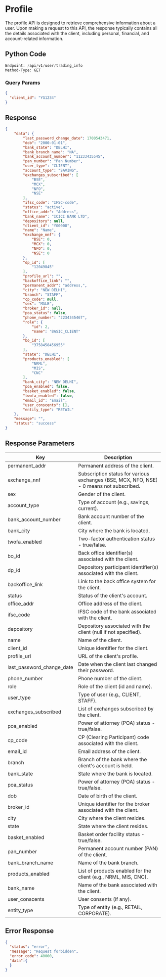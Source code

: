 # Profile
The profile API is designed to retrieve comprehensive information about a user. Upon making a request to this API, the response typically contains all the details associated with the client, including personal, financial, and account-related information.

## Python Code
```python 
Endpoint: /api/v1/user/trading_info
Method-Type: GET
```

### Query Params
```json
{ 
  "client_id": "YG1234"
}
```

## Response 
```json
{
    "data": {
        "last_password_change_date": 1700543471,
        "dob": "2000-01-01",
        "bank_state": "DELHI",
        "bank_branch_name": "NA",
        "bank_account_number": "11233435545",
        "pan_number": "Pan Number",
        "user_type": "CLIENT",
        "account_type": "SAVING",
        "exchanges_subscribed": [
            "BSE",
            "MCX",
            "NFO",
            "NSE"
        ],
        "ifsc_code": "IFSC-code",
        "status": "active",
        "office_addr": "Address",
        "bank_name": "ICICI BANK LTD",
        "depository": null,
        "client_id": "YG0008",
        "name": "Name",
        "exchange_nnf": {
            "BSE": 0,
            "MCX": 0,
            "NFO": 0,
            "NSE": 0
        },
        "dp_id": [
            "12049845"
        ],
        "profile_url": "",
        "backoffice_link": "",
        "permanent_addr": "address,",
        "city": "NEW DELHI",
        "branch": "STAFF",
        "cp_code": null,
        "sex": "MALE",
        "broker_id": null,
        "poa_status": false,
        "phone_number": "2234345467",
        "role": {
            "id": 2,
            "name": "BASIC_CLIENT"
        },
        "bo_id": [
            "3758458456955"
        ],
        "state": "DELHI",
        "products_enabled": [
            "NRML",
            "MIS",
            "CNC"
        ],
        "bank_city": "NEW DELHI",
        "poa_enabled": false,
        "basket_enabled": false,
        "twofa_enabled": false,
        "email_id": "Email",
        "user_conscents": [],
        "entity_type": "RETAIL"
    },
    "message": "",
    "status": "success"
}
```

## Response Parameters
| Key                     | Description                                                                                                                |
|-------------------------|----------------------------------------------------------------------------------------------------------------------------|
| permanent_addr          | Permanent address of the client.                                                                                           |
| exchange_nnf            | Subscription status for various exchanges (BSE, MCX, NFO, NSE) - 0 means not subscribed.                                    |
| sex                     | Gender of the client.                                                                                                      |
| account_type            | Type of account (e.g., savings, current).                                                                                  |
| bank_account_number     | Bank account number of the client.                                                                                         |
| bank_city               | City where the bank is located.                                                                                            |
| twofa_enabled           | Two-factor authentication status - true/false.                                                                             |
| bo_id                   | Back office identifier(s) associated with the client.                                                                      |
| dp_id                   | Depository participant identifier(s) associated with the client.                                                            |
| backoffice_link         | Link to the back office system for the client.                                                                             |
| status                  | Status of the client's account.                                                                                            |
| office_addr             | Office address of the client.                                                                                              |
| ifsc_code               | IFSC code of the bank associated with the client.                                                                          |
| depository              | Depository associated with the client (null if not specified).                                                             |
| name                    | Name of the client.                                                                                                        |
| client_id               | Unique identifier for the client.                                                                                          |
| profile_url             | URL of the client's profile.                                                                                               |
| last_password_change_date | Date when the client last changed their password.                                                                         |
| phone_number            | Phone number of the client.                                                                                                |
| role                    | Role of the client (id and name).                                                                                          |
| user_type               | Type of user (e.g., CLIENT, STAFF).                                                                                       |
| exchanges_subscribed    | List of exchanges subscribed by the client.                                                                                |
| poa_enabled             | Power of attorney (POA) status - true/false.                                                                               |
| cp_code                 | CP (Clearing Participant) code associated with the client.                                                                 |
| email_id                | Email address of the client.                                                                                               |
| branch                  | Branch of the bank where the client's account is held.                                                                     |
| bank_state              | State where the bank is located.                                                                                           |
| poa_status              | Power of attorney (POA) status - true/false.                                                                               |
| dob                     | Date of birth of the client.                                                                                               |
| broker_id               | Unique identifier for the broker associated with the client.                                                                |
| city                    | City where the client resides.                                                                                             |
| state                   | State where the client resides.                                                                                            |
| basket_enabled          | Basket order facility status - true/false.                                                                                 |
| pan_number              | Permanent account number (PAN) of the client.                                                                              |
| bank_branch_name        | Name of the bank branch.                                                                                                   |
| products_enabled        | List of products enabled for the client (e.g., NRML, MIS, CNC).                                                            |
| bank_name               | Name of the bank associated with the client.                                                                               |
| user_conscents          | User consents (if any).                                                                                                    |
| entity_type             | Type of entity (e.g., RETAIL, CORPORATE).                                                                                  |


## Error Response
```json
{
  "status": "error",
  "message": "Request forbidden",
  "error_code": 40000,
  "data":{
  }
}
```